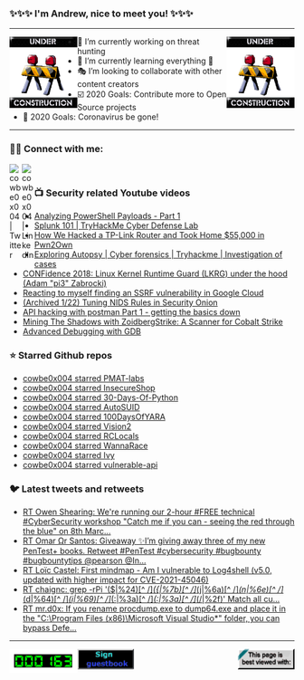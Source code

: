 ### ✨✨✨ I'm Andrew, nice to meet you! ✨✨✨

---
<img align="left" width="120px" src="https://raw.githubusercontent.com/cowbe0x004/cowbe0x004/master/images/image004.gif" />
<img align="right" width="120px" src="https://raw.githubusercontent.com/cowbe0x004/cowbe0x004/master/images/image004.gif" />

- 📖 I’m currently working on threat hunting
- 📘 I’m currently learning everything 🤣
- 🎭 I’m looking to collaborate with other content creators
- ☑️ 2020 Goals: Contribute more to Open Source projects
- 🦠 2020 Goals: Coronavirus be gone!

---

### 🤝🏽 Connect with me:
[<img align="left" alt="cowbe0x004 | Twitter" width="22px" src="https://cdn.jsdelivr.net/npm/simple-icons@v3/icons/twitter.svg" />][twitter]
[<img align="left" alt="cowbe0x004 | LinkedIn" width="22px" src="https://cdn.jsdelivr.net/npm/simple-icons@v3/icons/linkedin.svg" />][linkedin]

<!--
[<img align="left" alt="cowbe0x004.com" width="22px" src="https://raw.githubusercontent.com/iconic/open-iconic/master/svg/globe.svg" />][website]
[<img align="left" alt="cowbe0x004 | YouTube" width="22px" src="https://cdn.jsdelivr.net/npm/simple-icons@v3/icons/youtube.svg" />][youtube]
[<img align="left" alt="cowbe0x004 | Instagram" width="22px" src="https://cdn.jsdelivr.net/npm/simple-icons@v3/icons/instagram.svg" />][instagram]
-->

<br />

### 📺 Security related Youtube videos
<!-- YOUTUBE:START -->
- [Analyzing PowerShell Payloads - Part 1](https://www.youtube.com/watch?v=6WWUFLaAxYQ)
- [Splunk 101 | TryHackMe Cyber Defense Lab](https://www.youtube.com/watch?v=i3CpIDRfv0Y)
- [How We Hacked a TP-Link Router and Took Home $55,000 in Pwn2Own](https://www.youtube.com/watch?v=zjafMP7EgEA)
- [Exploring Autopsy | Cyber forensics | Tryhackme | Investigation of cases](https://www.youtube.com/watch?v=JPhfB053sig)
- [CONFidence 2018: Linux Kernel Runtime Guard &lpar;LKRG&rpar; under the hood &lpar;Adam &quot;pi3&quot; Zabrocki&rpar;](https://www.youtube.com/watch?v=tOiPM692DOM)
- [Reacting to myself finding an SSRF vulnerability in Google Cloud](https://www.youtube.com/watch?v=UyemBjyQ4qA)
- [&lpar;Archived 1/22&rpar; Tuning NIDS Rules in Security Onion](https://www.youtube.com/watch?v=GQObGTcFl-4)
- [API hacking with postman Part 1 - getting the basics down](https://www.youtube.com/watch?v=rdxVgV8dOnQ)
- [Mining The Shadows with ZoidbergStrike: A Scanner for Cobalt Strike](https://www.youtube.com/watch?v=MWr6bvrrYHQ)
- [Advanced Debugging with GDB](https://www.youtube.com/watch?v=Rudz-uSdWHM)
<!-- YOUTUBE:END -->

### ⭐ Starred Github repos
<!-- GITHUB_STAR:START -->
- [cowbe0x004 starred PMAT-labs](https://github.com/HuskyHacks/PMAT-labs)
- [cowbe0x004 starred InsecureShop](https://github.com/optiv/InsecureShop)
- [cowbe0x004 starred 30-Days-Of-Python](https://github.com/Asabeneh/30-Days-Of-Python)
- [cowbe0x004 starred AutoSUID](https://github.com/IvanGlinkin/AutoSUID)
- [cowbe0x004 starred 100DaysOfYARA](https://github.com/3vangel1st/100DaysOfYARA)
- [cowbe0x004 starred Vision2](https://github.com/CoolerVoid/Vision2)
- [cowbe0x004 starred RCLocals](https://github.com/YJesus/RCLocals)
- [cowbe0x004 starred WannaRace](https://github.com/Xib3rR4dAr/WannaRace)
- [cowbe0x004 starred Ivy](https://github.com/optiv/Ivy)
- [cowbe0x004 starred vulnerable-api](https://github.com/jorritfolmer/vulnerable-api)
<!-- GITHUB_STAR:END -->

### 🐦 Latest tweets and retweets
<!-- TWEETS:START -->
- [RT Owen Shearing: We&#39;re running our 2-hour #FREE technical #CyberSecurity workshop &quot;Catch me if you can - seeing the red through the blue&quot; on 8th Marc...](https://twitter.com/rebootuser/status/1481301169930657793)
- [RT Omar Ωr Santos: Giveaway ✨I’m giving away three of my new PenTest+ books. Retweet #PenTest #cybersecurity #bugbounty #bugbountytips @pearson @In...](https://twitter.com/santosomar/status/1479973987782475780)
- [RT Loïc Castel: First mindmap - Am I vulnerable to Log4shell &lpar;v5.0, updated with higher impact for CVE-2021-45046&rpar;](https://twitter.com/Dick_Reverse/status/1471957167213318149)
- [RT chaignc: grep -rPi &#39;&lpar;\$|%24&rpar;[^ /]*&lpar;{|%7b&rpar;[^ /]*&lpar;j|%6a&rpar;[^ /]*&lpar;n|%6e&rpar;[^ /]*&lpar;d|%64&rpar;[^ /]*&lpar;i|%69&rpar;[^ /]*&lpar;:|%3a&rpar;[^ /]*&lpar;:|%3a&rpar;[^ /]*&lpar;/|%2f&rpar;&#39;  Match all cu...](https://twitter.com/chaignc/status/1470371365693886466)
- [RT mr.d0x: If you rename procdump.exe to dump64.exe and place it in the &quot;C:\Program Files &lpar;x86&rpar;\Microsoft Visual Studio\*&quot; folder, you can bypass Defe...](https://twitter.com/mrd0x/status/1460597833917251595)
<!-- TWEETS:END -->

---

[<img align="left" width="120px" src="https://raw.githubusercontent.com/cowbe0x004/cowbe0x004/master/images/visitors.gif" />][visitor]
[<img align="left" alt="Sign My Guestbook" width="100px" src="https://raw.githubusercontent.com/cowbe0x004/cowbe0x004/master/images/sign_guest_book.gif" />][guestbook]
[<img align="right" width="100px" src="https://raw.githubusercontent.com/cowbe0x004/cowbe0x004/master/images/netscape.gif" />][netscape]


[website]: https://cowbe0x004.com
[twitter]: https://twitter.com/cowbe0x004
[youtube]: https://youtube.com/
[instagram]: https://instagram.com/
[linkedin]: https://www.linkedin.com/in/anhuang/
[guestbook]: https://github.com/cowbe0x004/cowbe0x004/issues
[netscape]: https://github.com/cowbe0x004/cowbe0x004
[visitor]: https://github.com/cowbe0x004/cowbe0x004
